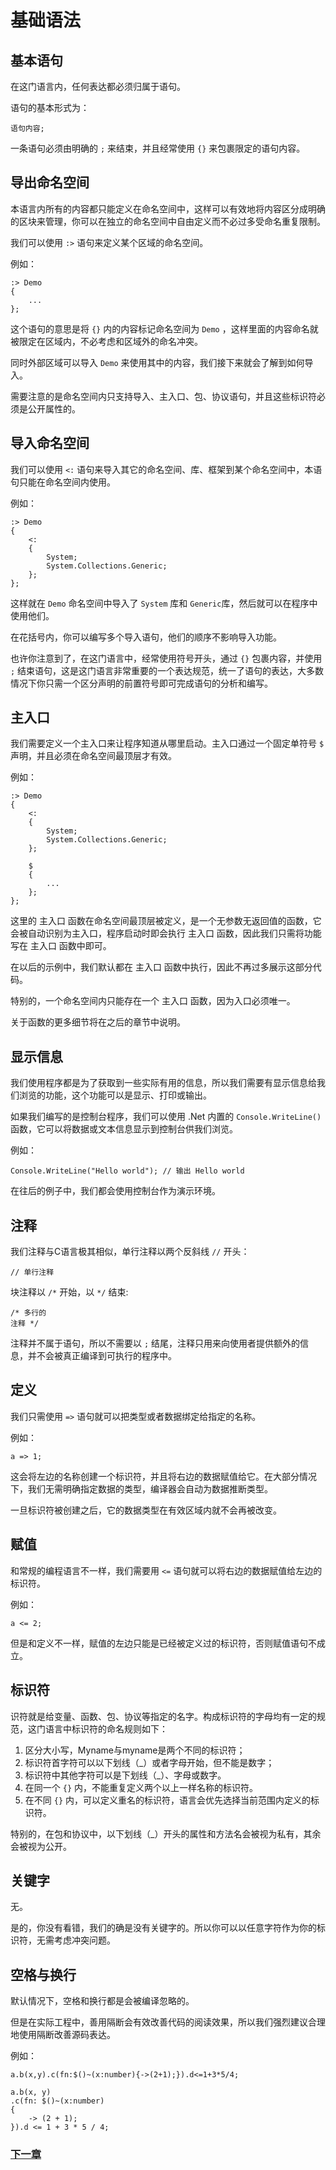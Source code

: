 # 基础语法
## 基本语句
在这门语言内，任何表达都必须归属于语句。  

语句的基本形式为：
```
语句内容;
```
一条语句必须由明确的 `;` 来结束，并且经常使用 `{}` 来包裹限定的语句内容。  
## 导出命名空间
本语言内所有的内容都只能定义在命名空间中，这样可以有效地将内容区分成明确的区块来管理，你可以在独立的命名空间中自由定义而不必过多受命名重复限制。  

我们可以使用 `:>` 语句来定义某个区域的命名空间。  

例如：
```
:> Demo
{
    ...
};
```
这个语句的意思是将 `{}` 内的内容标记命名空间为 `Demo` ，这样里面的内容命名就被限定在区域内，不必考虑和区域外的命名冲突。  

同时外部区域可以导入 `Demo` 来使用其中的内容，我们接下来就会了解到如何导入。

需要注意的是命名空间内只支持导入、主入口、包、协议语句，并且这些标识符必须是公开属性的。
## 导入命名空间
我们可以使用 `<:` 语句来导入其它的命名空间、库、框架到某个命名空间中，本语句只能在命名空间内使用。  

例如：
```
:> Demo
{
    <:
    {
        System;
        System.Collections.Generic;
    };
};
```
这样就在 `Demo` 命名空间中导入了 `System` 库和 `Generic`库，然后就可以在程序中使用他们。

在花括号内，你可以编写多个导入语句，他们的顺序不影响导入功能。

也许你注意到了，在这门语言中，经常使用符号开头，通过 `{}` 包裹内容，并使用 `;` 结束语句，这是这门语言非常重要的一个表达规范，统一了语句的表达，大多数情况下你只需一个区分声明的前置符号即可完成语句的分析和编写。
## 主入口
我们需要定义一个主入口来让程序知道从哪里启动。主入口通过一个固定单符号 `$` 声明，并且必须在命名空间最顶层才有效。

例如：
```
:> Demo
{
    <:
    {
        System;
        System.Collections.Generic;
    };

    $
    {
        ...
    };
};
```
这里的 主入口 函数在命名空间最顶层被定义，是一个无参数无返回值的函数，它会被自动识别为主入口，程序启动时即会执行 主入口 函数，因此我们只需将功能写在 主入口 函数中即可。

在以后的示例中，我们默认都在 主入口 函数中执行，因此不再过多展示这部分代码。

特别的，一个命名空间内只能存在一个 主入口 函数，因为入口必须唯一。

关于函数的更多细节将在之后的章节中说明。
## 显示信息
我们使用程序都是为了获取到一些实际有用的信息，所以我们需要有显示信息给我们浏览的功能，这个功能可以是显示、打印或输出。

如果我们编写的是控制台程序，我们可以使用 .Net 内置的 `Console.WriteLine()` 函数，它可以将数据或文本信息显示到控制台供我们浏览。

例如：
```
Console.WriteLine("Hello world"); // 输出 Hello world
```
在往后的例子中，我们都会使用控制台作为演示环境。
## 注释
我们注释与C语言极其相似，单行注释以两个反斜线 `//` 开头： 
```
// 单行注释
```
块注释以 `/*` 开始，以 `*/` 结束: 
```
/* 多行的
注释 */
```
注释并不属于语句，所以不需要以 `;` 结尾，注释只用来向使用者提供额外的信息，并不会被真正编译到可执行的程序中。
## 定义
我们只需使用 `=>` 语句就可以把类型或者数据绑定给指定的名称。

例如：
```
a => 1;
```
这会将左边的名称创建一个标识符，并且将右边的数据赋值给它。在大部分情况下，我们无需明确指定数据的类型，编译器会自动为数据推断类型。

一旦标识符被创建之后，它的数据类型在有效区域内就不会再被改变。

## 赋值
和常规的编程语言不一样，我们需要用 `<=` 语句就可以将右边的数据赋值给左边的标识符。

例如：
```
a <= 2;
```
但是和定义不一样，赋值的左边只能是已经被定义过的标识符，否则赋值语句不成立。
## 标识符
识符就是给变量、函数、包、协议等指定的名字。构成标识符的字母均有一定的规范，这门语言中标识符的命名规则如下：

1. 区分大小写，Myname与myname是两个不同的标识符；
1. 标识符首字符可以以下划线（_）或者字母开始，但不能是数字；
1. 标识符中其他字符可以是下划线（_）、字母或数字。
1. 在同一个 `{}` 内，不能重复定义两个以上一样名称的标识符。
1. 在不同 `{}` 内，可以定义重名的标识符，语言会优先选择当前范围内定义的标识符。

特别的，在包和协议中，以下划线（_）开头的属性和方法名会被视为私有，其余会被视为公开。
## 关键字
无。

是的，你没有看错，我们的确是没有关键字的。所以你可以以任意字符作为你的标识符，无需考虑冲突问题。
## 空格与换行
默认情况下，空格和换行都是会被编译忽略的。

但是在实际工程中，善用隔断会有效改善代码的阅读效果，所以我们强烈建议合理地使用隔断改善源码表达。

例如：
```
a.b(x,y).c(fn:$()~(x:number){->(2+1);}).d<=1+3*5/4;

a.b(x, y)
.c(fn: $()~(x:number)
{
    -> (2 + 1);
}).d <= 1 + 3 * 5 / 4;
```
### [下一章](基础类型.md)